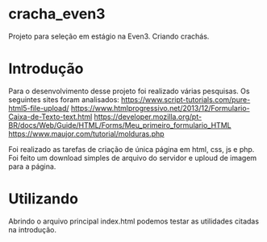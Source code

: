 # cracha_even3
Projeto para seleção em estágio na Even3. Criando crachás.

# Introdução
Para o desenvolvimento desse projeto foi realizado várias pesquisas. Os seguintes sites foram analisados:
https://www.script-tutorials.com/pure-html5-file-upload/
https://www.htmlprogressivo.net/2013/12/Formulario-Caixa-de-Texto-text.html
https://developer.mozilla.org/pt-BR/docs/Web/Guide/HTML/Forms/Meu_primeiro_formulario_HTML
https://www.maujor.com/tutorial/molduras.php

Foi realizado as tarefas de criação de única página em html, css, js e php. Foi feito um download simples de arquivo do servidor e uploud de imagem para a página.

# Utilizando
Abrindo o arquivo principal index.html podemos testar as utilidades citadas na introdução.
